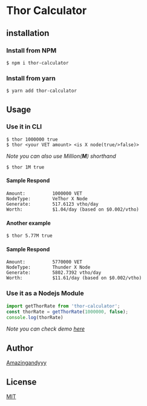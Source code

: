 # Thor Calculator

## installation

### Install from NPM

```terminal
$ npm i thor-calculator
```

### Install from yarn

```terminal
$ yarn add thor-calculator
```


## Usage

### Use it in CLI

```terminal
$ thor 1000000 true
$ thor <your VET amount> <is X node(true/>false)>
```

*Note you can also use Million(**M**) shorthand*

```terminal
$ thor 1M true
```

#### Sample Respond

```terminal
Amount:          1000000 VET
NodeType:        VeThor X Node
Generate:        517.6123 vtho/day
Worth:           $1.04/day (based on $0.002/vtho)
```

#### Another example
```terminal
$ thor 5.77M true
```

#### Sample Respond

```terminal
Amount:          5770000 VET
NodeType:        Thunder X Node
Generate:        5802.7392 vtho/day
Worth:           $11.61/day (based on $0.002/vtho)
```

### Use it as a Nodejs Module

```javascript
import getThorRate from 'thor-calculator';
const thorRate = getThorRate(1000000, false);
console.log(thorRate)
```

*Note you can check demo [here](https://github.com/VechainCommunity/thor-calculator/blob/master/demo.js)*

## Author
[Amazingandyyy](https://github.com/amazingandyyy)

## License
[MIT](https://github.com/VechainCommunity/thor-calculator/blob/master/license)